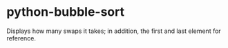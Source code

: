 # python-bubble-sort
Displays how many swaps it takes; in addition, the first and   last element for reference.
